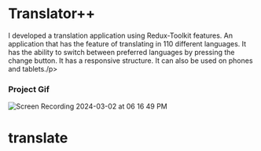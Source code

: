 <h1>Translator++</h1>

<p>I developed a translation application using Redux-Toolkit features. An application that has the feature of translating in 110 different languages. It has the ability to switch between preferred languages by pressing the change button. It has a responsive structure. It can also be used on phones and tablets./p>

<h3>Project Gif</h3>


![Screen Recording 2024-03-02 at 06 16 49 PM](https://github.com/nazanyilmaz/Translator-Redux-toolkit/assets/147782488/6314b097-eb18-4a3a-adb5-566804092a83)
# translate
